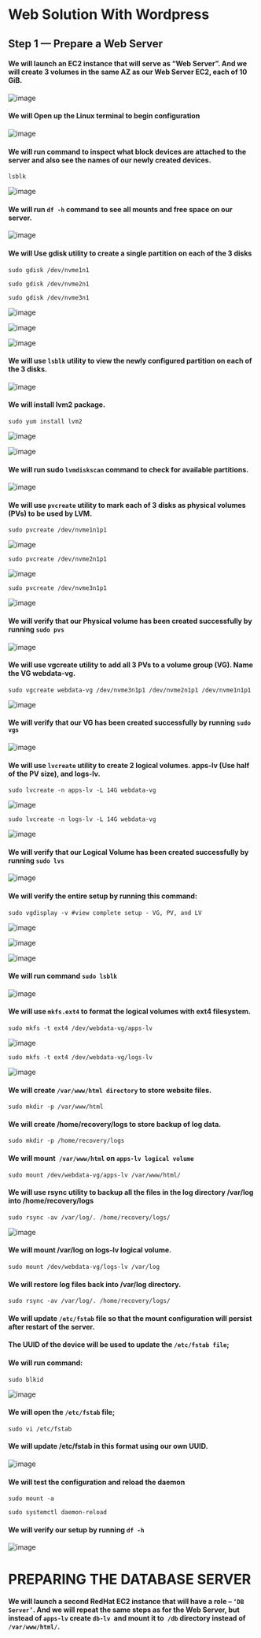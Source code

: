 # Web Solution With Wordpress

## Step 1 — Prepare a Web Server


#### We will launch an EC2 instance that will serve as “Web Server”. And we will create 3 volumes in the same AZ as our Web Server EC2, each of 10 GiB.

![image](https://github.com/richardolat/PBL-1.LAMP/assets/134428528/6d726249-72b8-4e95-b601-b918ced4c13a)

#### We will Open up the Linux terminal to begin configuration

![image](https://github.com/richardolat/PBL-1.LAMP/assets/134428528/a00af53d-9fe7-4d69-8d19-54b66a81cd19)

#### We will run command to inspect what block devices are attached to the server and also see the names of our newly created devices. 
`lsblk`

![image](https://github.com/richardolat/PBL-1.LAMP/assets/134428528/423ee9ce-4fe4-42b3-aed8-4ffe9acb21c5)


#### We will run `df -h` command to see all mounts and free space on our server.

![image](https://github.com/richardolat/PBL-1.LAMP/assets/134428528/6c21c0cc-c125-4820-939e-b0f5fbb942f5)


#### We will Use gdisk utility to create a single partition on each of the 3 disks
`sudo gdisk /dev/nvme1n1`

`sudo gdisk /dev/nvme2n1`

`sudo gdisk /dev/nvme3n1`

![image](https://github.com/richardolat/PBL-1.LAMP/assets/134428528/0290b998-e988-4f0b-965f-999202a54582)

![image](https://github.com/richardolat/PBL-1.LAMP/assets/134428528/b84eaf29-2eac-4a6d-a464-ccf4bc1967bd)

![image](https://github.com/richardolat/PBL-1.LAMP/assets/134428528/a1d1fb92-9cc5-41f6-8b5b-082aea151e21)


#### We will use `lsblk` utility to view the newly configured partition on each of the 3 disks.

![image](https://github.com/richardolat/PBL-1.LAMP/assets/134428528/dc0f8a82-da1f-4d54-a922-082d264b3ba0)


#### We will install lvm2 package.
`sudo yum install lvm2`

![image](https://github.com/richardolat/PBL-1.LAMP/assets/134428528/857f79c5-d11b-48a5-9418-6deb5dde5efd)


![image](https://github.com/richardolat/PBL-1.LAMP/assets/134428528/7b70bd7b-80a6-48e1-a73c-c260eba1af96)


#### We will run sudo `lvmdiskscan` command to check for available partitions.

![image](https://github.com/richardolat/PBL-1.LAMP/assets/134428528/9007b6f0-c14b-46fc-b476-a13b8c776184)


#### We will use `pvcreate` utility to mark each of 3 disks as physical volumes (PVs) to be used by LVM.
`sudo pvcreate /dev/nvme1n1p1`

![image](https://github.com/richardolat/PBL-1.LAMP/assets/134428528/b13dd19b-5c11-4e76-af95-fedacb83a6c1)


`sudo pvcreate /dev/nvme2n1p1`

![image](https://github.com/richardolat/PBL-1.LAMP/assets/134428528/c27dfbc8-a93b-492b-ad1f-1052b55a23a1)


`sudo pvcreate /dev/nvme3n1p1`

![image](https://github.com/richardolat/PBL-1.LAMP/assets/134428528/9e6bbd73-72aa-4471-960c-70d315382dba)


#### We will verify that our Physical volume has been created successfully by running `sudo pvs`

![image](https://github.com/richardolat/PBL-1.LAMP/assets/134428528/9607d577-d914-45f4-af9b-a4d19d1968d9)


#### We will use vgcreate utility to add all 3 PVs to a volume group (VG). Name the VG webdata-vg.

`sudo vgcreate webdata-vg /dev/nvme3n1p1 /dev/nvme2n1p1 /dev/nvme1n1p1`

![image](https://github.com/richardolat/PBL-1.LAMP/assets/134428528/5e15c725-0e2b-4af4-adbd-cbf074ab482e)


#### We will verify that our VG has been created successfully by running `sudo vgs`

![image](https://github.com/richardolat/PBL-1.LAMP/assets/134428528/6f68d426-1ca1-4724-a297-172e7b19ad33)


#### We will use `lvcreate` utility to create 2 logical volumes. apps-lv (Use half of the PV size), and logs-lv.

`sudo lvcreate -n apps-lv -L 14G webdata-vg`

![image](https://github.com/richardolat/PBL-1.LAMP/assets/134428528/d1f6e35c-e05d-4aca-8a14-d68d79f6a2f1)


`sudo lvcreate -n logs-lv -L 14G webdata-vg`

![image](https://github.com/richardolat/PBL-1.LAMP/assets/134428528/c6b2e8fc-6bcc-4910-8e06-38d782e5cbba)


#### We will verify that our Logical Volume has been created successfully by running `sudo lvs`

![image](https://github.com/richardolat/PBL-1.LAMP/assets/134428528/3020e26e-04b7-459e-90dc-f41b23b61bc4)


#### We will verify the entire setup by running this command:

`sudo vgdisplay -v #view complete setup - VG, PV, and LV`

![image](https://github.com/richardolat/PBL-1.LAMP/assets/134428528/4f9c22c5-be95-4aa2-a944-b8075db8e239)


![image](https://github.com/richardolat/PBL-1.LAMP/assets/134428528/55297fdf-bfbc-4f8d-b305-3a5c3ccf9db0)


![image](https://github.com/richardolat/PBL-1.LAMP/assets/134428528/90bdeb51-50b8-42d6-b578-fe3ced74925d)


#### We will run command `sudo lsblk`

![image](https://github.com/richardolat/PBL-1.LAMP/assets/134428528/741eb5a0-f87b-41b7-8f30-7e54258559a2)


#### We will use `mkfs.ext4` to format the logical volumes with ext4 filesystem.

`sudo mkfs -t ext4 /dev/webdata-vg/apps-lv`

![image](https://github.com/richardolat/PBL-1.LAMP/assets/134428528/4bfd6f05-9873-4f61-b803-4965073bc36e)


`sudo mkfs -t ext4 /dev/webdata-vg/logs-lv`

![image](https://github.com/richardolat/PBL-1.LAMP/assets/134428528/06ab6583-83ab-4425-b10f-2db1dd38fa8f)


#### We will create `/var/www/html directory` to store website files.

`sudo mkdir -p /var/www/html`

#### We will create /home/recovery/logs to store backup of log data.

`sudo mkdir -p /home/recovery/logs`

#### We will mount` /var/www/html` on `apps-lv logical volume`

`sudo mount /dev/webdata-vg/apps-lv /var/www/html/`

#### We will use rsync utility to backup all the files in the log directory /var/log into /home/recovery/logs

`sudo rsync -av /var/log/. /home/recovery/logs/`

![image](https://github.com/richardolat/PBL-1.LAMP/assets/134428528/925a9758-aa2a-46f3-8371-410c126580de)


#### We will mount /var/log on logs-lv logical volume.

`sudo mount /dev/webdata-vg/logs-lv /var/log`

#### We will restore log files back into /var/log directory.

`sudo rsync -av /var/log/. /home/recovery/logs/`

#### We will update `/etc/fstab` file so that the mount configuration will persist after restart of the server.


#### The UUID of the device will be used to update the `/etc/fstab file`;

#### We will run command:
`sudo blkid`

![image](https://github.com/richardolat/PBL-1.LAMP/assets/134428528/891ee30c-17f3-4d65-b3d0-5170908dbf92)


#### We will open the `/etc/fstab` file;
`sudo vi /etc/fstab`

#### We will update /etc/fstab in this format using our own UUID.

![image](https://github.com/richardolat/PBL-1.LAMP/assets/134428528/ad1c7d33-fbeb-460e-b288-329f7b243a70)


#### We will test the configuration and reload the daemon
`sudo mount -a`

`sudo systemctl daemon-reload`


#### We will verify our setup by running `df -h`

![image](https://github.com/richardolat/PBL-1.LAMP/assets/134428528/041c482a-6f07-40d9-ab77-cb2715c25127)


# PREPARING THE DATABASE SERVER

#### We will launch a second RedHat EC2 instance that will have a role – `‘DB Server’`. And we will  repeat the same steps as for the Web Server, but instead of `apps-lv` create `db-lv `and mount it to` /db` directory instead of` /var/www/html/`.
















































